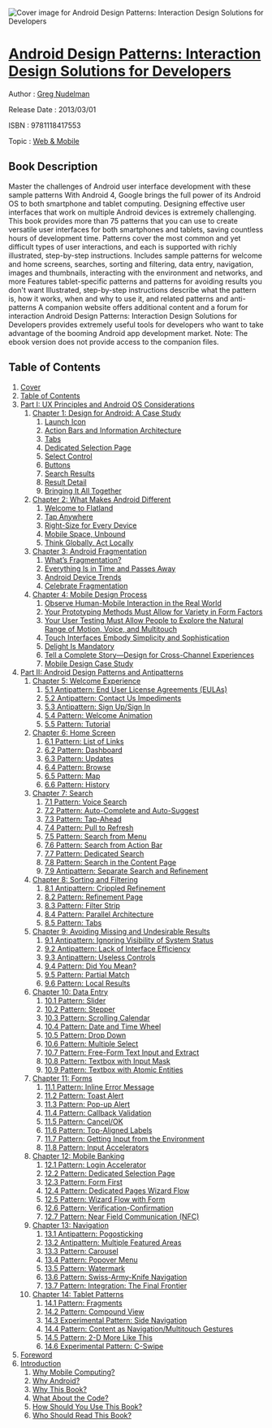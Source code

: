 ![Cover image for Android Design Patterns: Interaction Design Solutions for Developers](https://imgdetail.ebookreading.net/cover/cover/web_mobile/EB9781118417553.jpg)

[Android Design Patterns: Interaction Design Solutions for Developers](https://ebookreading.net/view/book/Android+Design+Patterns%3A+Interaction+Design+Solutions+for+Developers-EB9781118417553_1.html "Android Design Patterns: Interaction Design Solutions for Developers")
====================================================================================================================

Author : [Greg Nudelman](https://ebookreading.net/search/author/Greg+Nudelman)

Release Date : 2013/03/01

ISBN : 9781118417553

Topic : [Web & Mobile](https://ebookreading.net/search/category/web-mobile)

Book Description
-----------------

Master the challenges of Android user interface development with these sample patterns
With Android 4, Google brings the full power of its Android OS to both smartphone and tablet computing. Designing effective user interfaces that work on multiple Android devices is extremely challenging. This book provides more than 75 patterns that you can use to create versatile user interfaces for both smartphones and tablets, saving countless hours of development time. Patterns cover the most common and yet difficult types of user interactions, and each is supported with richly illustrated, step-by-step instructions.
Includes sample patterns for welcome and home screens, searches, sorting and filtering, data entry, navigation, images and thumbnails, interacting with the environment and networks, and more
Features tablet-specific patterns and patterns for avoiding results you don't want
Illustrated, step-by-step instructions describe what the pattern is, how it works, when and why to use it, and related patterns and anti-patterns
A companion website offers additional content and a forum for interaction
Android Design Patterns: Interaction Design Solutions for Developers provides extremely useful tools for developers who want to take advantage of the booming Android app development market.
Note: The ebook version does not provide access to the companion files.
              
Table of Contents
-----------------

1. [Cover](https://ebookreading.net/view/book/Android+Design+Patterns%3A+Interaction+Design+Solutions+for+Developers-EB9781118417553_1.html)
1. [Table of Contents](https://ebookreading.net/view/book/Android+Design+Patterns%3A+Interaction+Design+Solutions+for+Developers-EB9781118417553_2.html)
1. [Part I: UX Principles and Android OS Considerations](https://ebookreading.net/view/book/Android+Design+Patterns%3A+Interaction+Design+Solutions+for+Developers-EB9781118417553_4.html)
    1. [Chapter 1: Design for Android: A Case Study](https://ebookreading.net/view/book/Android+Design+Patterns%3A+Interaction+Design+Solutions+for+Developers-EB9781118417553_5.html)
        1. [Launch Icon](https://ebookreading.net/view/book/Android+Design+Patterns%3A+Interaction+Design+Solutions+for+Developers-EB9781118417553_5.html#h1-394151c01-0001)
        1. [Action Bars and Information Architecture](https://ebookreading.net/view/book/Android+Design+Patterns%3A+Interaction+Design+Solutions+for+Developers-EB9781118417553_5.html#h1-394151c01-0002)
        1. [Tabs](https://ebookreading.net/view/book/Android+Design+Patterns%3A+Interaction+Design+Solutions+for+Developers-EB9781118417553_5.html#h1-394151c01-0003)
        1. [Dedicated Selection Page](https://ebookreading.net/view/book/Android+Design+Patterns%3A+Interaction+Design+Solutions+for+Developers-EB9781118417553_5.html#h1-394151c01-0004)
        1. [Select Control](https://ebookreading.net/view/book/Android+Design+Patterns%3A+Interaction+Design+Solutions+for+Developers-EB9781118417553_5.html#h1-394151c01-0005)
        1. [Buttons](https://ebookreading.net/view/book/Android+Design+Patterns%3A+Interaction+Design+Solutions+for+Developers-EB9781118417553_5.html#h1-394151c01-0006)
        1. [Search Results](https://ebookreading.net/view/book/Android+Design+Patterns%3A+Interaction+Design+Solutions+for+Developers-EB9781118417553_5.html#h1-394151c01-0007)
        1. [Result Detail](https://ebookreading.net/view/book/Android+Design+Patterns%3A+Interaction+Design+Solutions+for+Developers-EB9781118417553_5.html#h1-394151c01-0008)
        1. [Bringing It All Together](https://ebookreading.net/view/book/Android+Design+Patterns%3A+Interaction+Design+Solutions+for+Developers-EB9781118417553_5.html#h1-394151c01-0009)
    1. [Chapter 2: What Makes Android Different](https://ebookreading.net/view/book/Android+Design+Patterns%3A+Interaction+Design+Solutions+for+Developers-EB9781118417553_6.html)
        1. [Welcome to Flatland](https://ebookreading.net/view/book/Android+Design+Patterns%3A+Interaction+Design+Solutions+for+Developers-EB9781118417553_6.html#h1-394151c02-0001)
        1. [Tap Anywhere](https://ebookreading.net/view/book/Android+Design+Patterns%3A+Interaction+Design+Solutions+for+Developers-EB9781118417553_6.html#h1-394151c02-0002)
        1. [Right-Size for Every Device](https://ebookreading.net/view/book/Android+Design+Patterns%3A+Interaction+Design+Solutions+for+Developers-EB9781118417553_6.html#h1-394151c02-0003)
        1. [Mobile Space, Unbound](https://ebookreading.net/view/book/Android+Design+Patterns%3A+Interaction+Design+Solutions+for+Developers-EB9781118417553_6.html#h1-394151c02-0004)
        1. [Think Globally, Act Locally](https://ebookreading.net/view/book/Android+Design+Patterns%3A+Interaction+Design+Solutions+for+Developers-EB9781118417553_6.html#h1-394151c02-0005)
    1. [Chapter 3: Android Fragmentation](https://ebookreading.net/view/book/Android+Design+Patterns%3A+Interaction+Design+Solutions+for+Developers-EB9781118417553_7.html)
        1. [What’s Fragmentation?](https://ebookreading.net/view/book/Android+Design+Patterns%3A+Interaction+Design+Solutions+for+Developers-EB9781118417553_7.html#h1-394151c03-0001)
        1. [Everything Is in Time and Passes Away](https://ebookreading.net/view/book/Android+Design+Patterns%3A+Interaction+Design+Solutions+for+Developers-EB9781118417553_7.html#h1-394151c03-0002)
        1. [Android Device Trends](https://ebookreading.net/view/book/Android+Design+Patterns%3A+Interaction+Design+Solutions+for+Developers-EB9781118417553_7.html#h1-394151c03-0003)
        1. [Celebrate Fragmentation](https://ebookreading.net/view/book/Android+Design+Patterns%3A+Interaction+Design+Solutions+for+Developers-EB9781118417553_7.html#h1-394151c03-0004)
    1. [Chapter 4: Mobile Design Process](https://ebookreading.net/view/book/Android+Design+Patterns%3A+Interaction+Design+Solutions+for+Developers-EB9781118417553_8.html)
        1. [Observe Human-Mobile Interaction in the Real World](https://ebookreading.net/view/book/Android+Design+Patterns%3A+Interaction+Design+Solutions+for+Developers-EB9781118417553_8.html#h1-394151c04-0001)
        1. [Your Prototyping Methods Must Allow for Variety in Form Factors](https://ebookreading.net/view/book/Android+Design+Patterns%3A+Interaction+Design+Solutions+for+Developers-EB9781118417553_8.html#h1-394151c04-0002)
        1. [Your User Testing Must Allow People to Explore the Natural Range of Motion, Voice, and Multitouch ](https://ebookreading.net/view/book/Android+Design+Patterns%3A+Interaction+Design+Solutions+for+Developers-EB9781118417553_8.html#h1-394151c04-0003)
        1. [Touch Interfaces Embody Simplicity and Sophistication](https://ebookreading.net/view/book/Android+Design+Patterns%3A+Interaction+Design+Solutions+for+Developers-EB9781118417553_8.html#h1-394151c04-0004)
        1. [Delight Is Mandatory](https://ebookreading.net/view/book/Android+Design+Patterns%3A+Interaction+Design+Solutions+for+Developers-EB9781118417553_8.html#h1-394151c04-0005)
        1. [Tell a Complete Story—Design for Cross-Channel Experiences](https://ebookreading.net/view/book/Android+Design+Patterns%3A+Interaction+Design+Solutions+for+Developers-EB9781118417553_8.html#h1-394151c04-0006)
        1. [Mobile Design Case Study](https://ebookreading.net/view/book/Android+Design+Patterns%3A+Interaction+Design+Solutions+for+Developers-EB9781118417553_8.html#h1-394151c04-0007)
1. [Part II: Android Design Patterns and Antipatterns](https://ebookreading.net/view/book/Android+Design+Patterns%3A+Interaction+Design+Solutions+for+Developers-EB9781118417553_9.html)
    1. [Chapter 5: Welcome Experience](https://ebookreading.net/view/book/Android+Design+Patterns%3A+Interaction+Design+Solutions+for+Developers-EB9781118417553_10.html)
        1. [ 5.1 Antipattern: End User License Agreements (EULAs)](https://ebookreading.net/view/book/Android+Design+Patterns%3A+Interaction+Design+Solutions+for+Developers-EB9781118417553_10.html#h1-394151c05-0001)
        1. [ 5.2 Antipattern: Contact Us Impediments](https://ebookreading.net/view/book/Android+Design+Patterns%3A+Interaction+Design+Solutions+for+Developers-EB9781118417553_10.html#h1-394151c05-0002)
        1. [ 5.3 Antipattern: Sign Up/Sign In](https://ebookreading.net/view/book/Android+Design+Patterns%3A+Interaction+Design+Solutions+for+Developers-EB9781118417553_10.html#h1-394151c05-0003)
        1. [5.4 Pattern: Welcome Animation](https://ebookreading.net/view/book/Android+Design+Patterns%3A+Interaction+Design+Solutions+for+Developers-EB9781118417553_10.html#h1-394151c05-0004)
        1. [5.5 Pattern: Tutorial](https://ebookreading.net/view/book/Android+Design+Patterns%3A+Interaction+Design+Solutions+for+Developers-EB9781118417553_10.html#h1-394151c05-0005)
    1. [Chapter 6: Home Screen](https://ebookreading.net/view/book/Android+Design+Patterns%3A+Interaction+Design+Solutions+for+Developers-EB9781118417553_11.html)
        1. [6.1 Pattern: List of Links](https://ebookreading.net/view/book/Android+Design+Patterns%3A+Interaction+Design+Solutions+for+Developers-EB9781118417553_11.html#h1-394151c06-0001)
        1. [6.2 Pattern: Dashboard](https://ebookreading.net/view/book/Android+Design+Patterns%3A+Interaction+Design+Solutions+for+Developers-EB9781118417553_11.html#h1-394151c06-0002)
        1. [6.3 Pattern: Updates](https://ebookreading.net/view/book/Android+Design+Patterns%3A+Interaction+Design+Solutions+for+Developers-EB9781118417553_11.html#h1-394151c06-0003)
        1. [6.4 Pattern: Browse](https://ebookreading.net/view/book/Android+Design+Patterns%3A+Interaction+Design+Solutions+for+Developers-EB9781118417553_11.html#h1-394151c06-0004)
        1. [6.5 Pattern: Map](https://ebookreading.net/view/book/Android+Design+Patterns%3A+Interaction+Design+Solutions+for+Developers-EB9781118417553_11.html#h1-394151c06-0005)
        1. [6.6 Pattern: History](https://ebookreading.net/view/book/Android+Design+Patterns%3A+Interaction+Design+Solutions+for+Developers-EB9781118417553_11.html#h1-394151c06-0006)
    1. [Chapter 7: Search](https://ebookreading.net/view/book/Android+Design+Patterns%3A+Interaction+Design+Solutions+for+Developers-EB9781118417553_12.html)
        1. [7.1 Pattern: Voice Search](https://ebookreading.net/view/book/Android+Design+Patterns%3A+Interaction+Design+Solutions+for+Developers-EB9781118417553_12.html#h1-394151c07-0001)
        1. [7.2 Pattern: Auto-Complete and Auto-Suggest](https://ebookreading.net/view/book/Android+Design+Patterns%3A+Interaction+Design+Solutions+for+Developers-EB9781118417553_12.html#h1-394151c07-0002)
        1. [7.3 Pattern: Tap-Ahead](https://ebookreading.net/view/book/Android+Design+Patterns%3A+Interaction+Design+Solutions+for+Developers-EB9781118417553_12.html#h1-394151c07-0003)
        1. [7.4 Pattern: Pull to Refresh](https://ebookreading.net/view/book/Android+Design+Patterns%3A+Interaction+Design+Solutions+for+Developers-EB9781118417553_12.html#h1-394151c07-0004)
        1. [7.5 Pattern: Search from Menu](https://ebookreading.net/view/book/Android+Design+Patterns%3A+Interaction+Design+Solutions+for+Developers-EB9781118417553_12.html#h1-394151c07-0005)
        1. [7.6 Pattern: Search from Action Bar](https://ebookreading.net/view/book/Android+Design+Patterns%3A+Interaction+Design+Solutions+for+Developers-EB9781118417553_12.html#h1-394151c07-0006)
        1. [7.7 Pattern: Dedicated Search](https://ebookreading.net/view/book/Android+Design+Patterns%3A+Interaction+Design+Solutions+for+Developers-EB9781118417553_12.html#h1-394151c07-0007)
        1. [7.8 Pattern: Search in the Content Page](https://ebookreading.net/view/book/Android+Design+Patterns%3A+Interaction+Design+Solutions+for+Developers-EB9781118417553_12.html#h1-394151c07-0008)
        1. [ 7.9 Antipattern: Separate Search and Refinement](https://ebookreading.net/view/book/Android+Design+Patterns%3A+Interaction+Design+Solutions+for+Developers-EB9781118417553_12.html#h1-394151c07-0009)
    1. [Chapter 8: Sorting and Filtering](https://ebookreading.net/view/book/Android+Design+Patterns%3A+Interaction+Design+Solutions+for+Developers-EB9781118417553_13.html)
        1. [ 8.1 Antipattern: Crippled Refinement](https://ebookreading.net/view/book/Android+Design+Patterns%3A+Interaction+Design+Solutions+for+Developers-EB9781118417553_13.html#h1-394151c08-0001)
        1. [8.2 Pattern: Refinement Page](https://ebookreading.net/view/book/Android+Design+Patterns%3A+Interaction+Design+Solutions+for+Developers-EB9781118417553_13.html#h1-394151c08-0002)
        1. [8.3 Pattern: Filter Strip](https://ebookreading.net/view/book/Android+Design+Patterns%3A+Interaction+Design+Solutions+for+Developers-EB9781118417553_13.html#h1-394151c08-0003)
        1. [8.4 Pattern: Parallel Architecture](https://ebookreading.net/view/book/Android+Design+Patterns%3A+Interaction+Design+Solutions+for+Developers-EB9781118417553_13.html#h1-394151c08-0004)
        1. [8.5 Pattern: Tabs](https://ebookreading.net/view/book/Android+Design+Patterns%3A+Interaction+Design+Solutions+for+Developers-EB9781118417553_13.html#h1-394151c08-0005)
    1. [Chapter 9: Avoiding Missing and Undesirable Results](https://ebookreading.net/view/book/Android+Design+Patterns%3A+Interaction+Design+Solutions+for+Developers-EB9781118417553_14.html)
        1. [ 9.1 Antipattern: Ignoring Visibility of System Status](https://ebookreading.net/view/book/Android+Design+Patterns%3A+Interaction+Design+Solutions+for+Developers-EB9781118417553_14.html#h1-394151c09-0001)
        1. [ 9.2 Antipattern: Lack of Interface Efficiency](https://ebookreading.net/view/book/Android+Design+Patterns%3A+Interaction+Design+Solutions+for+Developers-EB9781118417553_14.html#h1-394151c09-0002)
        1. [ 9.3 Antipattern: Useless Controls](https://ebookreading.net/view/book/Android+Design+Patterns%3A+Interaction+Design+Solutions+for+Developers-EB9781118417553_14.html#h1-394151c09-0003)
        1. [9.4 Pattern: Did You Mean?](https://ebookreading.net/view/book/Android+Design+Patterns%3A+Interaction+Design+Solutions+for+Developers-EB9781118417553_14.html#h1-394151c09-0004)
        1. [9.5 Pattern: Partial Match](https://ebookreading.net/view/book/Android+Design+Patterns%3A+Interaction+Design+Solutions+for+Developers-EB9781118417553_14.html#h1-394151c09-0005)
        1. [9.6 Pattern: Local Results](https://ebookreading.net/view/book/Android+Design+Patterns%3A+Interaction+Design+Solutions+for+Developers-EB9781118417553_14.html#h1-394151c09-0006)
    1. [Chapter 10: Data Entry](https://ebookreading.net/view/book/Android+Design+Patterns%3A+Interaction+Design+Solutions+for+Developers-EB9781118417553_15.html)
        1. [10.1 Pattern: Slider](https://ebookreading.net/view/book/Android+Design+Patterns%3A+Interaction+Design+Solutions+for+Developers-EB9781118417553_15.html#h1-394151c10-0001)
        1. [10.2 Pattern: Stepper](https://ebookreading.net/view/book/Android+Design+Patterns%3A+Interaction+Design+Solutions+for+Developers-EB9781118417553_15.html#h1-394151c10-0002)
        1. [10.3 Pattern: Scrolling Calendar](https://ebookreading.net/view/book/Android+Design+Patterns%3A+Interaction+Design+Solutions+for+Developers-EB9781118417553_15.html#h1-394151c10-0003)
        1. [10.4 Pattern: Date and Time Wheel](https://ebookreading.net/view/book/Android+Design+Patterns%3A+Interaction+Design+Solutions+for+Developers-EB9781118417553_15.html#h1-394151c10-0004)
        1. [10.5 Pattern: Drop Down](https://ebookreading.net/view/book/Android+Design+Patterns%3A+Interaction+Design+Solutions+for+Developers-EB9781118417553_15.html#h1-394151c10-0005)
        1. [10.6 Pattern: Multiple Select](https://ebookreading.net/view/book/Android+Design+Patterns%3A+Interaction+Design+Solutions+for+Developers-EB9781118417553_15.html#h1-394151c10-0006)
        1. [10.7 Pattern: Free-Form Text Input and Extract](https://ebookreading.net/view/book/Android+Design+Patterns%3A+Interaction+Design+Solutions+for+Developers-EB9781118417553_15.html#h1-394151c10-0007)
        1. [10.8 Pattern: Textbox with Input Mask](https://ebookreading.net/view/book/Android+Design+Patterns%3A+Interaction+Design+Solutions+for+Developers-EB9781118417553_15.html#h1-394151c10-0008)
        1. [10.9 Pattern: Textbox with Atomic Entities](https://ebookreading.net/view/book/Android+Design+Patterns%3A+Interaction+Design+Solutions+for+Developers-EB9781118417553_15.html#h1-394151c10-0009)
    1. [Chapter 11: Forms](https://ebookreading.net/view/book/Android+Design+Patterns%3A+Interaction+Design+Solutions+for+Developers-EB9781118417553_16.html)
        1. [11.1 Pattern: Inline Error Message](https://ebookreading.net/view/book/Android+Design+Patterns%3A+Interaction+Design+Solutions+for+Developers-EB9781118417553_16.html#h1-394151c11-0001)
        1. [11.2 Pattern: Toast Alert](https://ebookreading.net/view/book/Android+Design+Patterns%3A+Interaction+Design+Solutions+for+Developers-EB9781118417553_16.html#h1-394151c11-0002)
        1. [11.3 Pattern: Pop-up Alert](https://ebookreading.net/view/book/Android+Design+Patterns%3A+Interaction+Design+Solutions+for+Developers-EB9781118417553_16.html#h1-394151c11-0003)
        1. [11.4 Pattern: Callback Validation](https://ebookreading.net/view/book/Android+Design+Patterns%3A+Interaction+Design+Solutions+for+Developers-EB9781118417553_16.html#h1-394151c11-0004)
        1. [11.5 Pattern: Cancel/OK](https://ebookreading.net/view/book/Android+Design+Patterns%3A+Interaction+Design+Solutions+for+Developers-EB9781118417553_16.html#h1-394151c11-0005)
        1. [11.6 Pattern: Top-Aligned Labels](https://ebookreading.net/view/book/Android+Design+Patterns%3A+Interaction+Design+Solutions+for+Developers-EB9781118417553_16.html#h1-394151c11-0006)
        1. [11.7 Pattern: Getting Input from the Environment](https://ebookreading.net/view/book/Android+Design+Patterns%3A+Interaction+Design+Solutions+for+Developers-EB9781118417553_16.html#h1-394151c11-0007)
        1. [11.8 Pattern: Input Accelerators](https://ebookreading.net/view/book/Android+Design+Patterns%3A+Interaction+Design+Solutions+for+Developers-EB9781118417553_16.html#h1-394151c11-0008)
    1. [Chapter 12: Mobile Banking](https://ebookreading.net/view/book/Android+Design+Patterns%3A+Interaction+Design+Solutions+for+Developers-EB9781118417553_17.html)
        1. [12.1 Pattern: Login Accelerator](https://ebookreading.net/view/book/Android+Design+Patterns%3A+Interaction+Design+Solutions+for+Developers-EB9781118417553_17.html#h1-394151c12-0001)
        1. [12.2 Pattern: Dedicated Selection Page](https://ebookreading.net/view/book/Android+Design+Patterns%3A+Interaction+Design+Solutions+for+Developers-EB9781118417553_17.html#h1-394151c12-0002)
        1. [12.3 Pattern: Form First](https://ebookreading.net/view/book/Android+Design+Patterns%3A+Interaction+Design+Solutions+for+Developers-EB9781118417553_17.html#h1-394151c12-0003)
        1. [12.4 Pattern: Dedicated Pages Wizard Flow](https://ebookreading.net/view/book/Android+Design+Patterns%3A+Interaction+Design+Solutions+for+Developers-EB9781118417553_17.html#h1-394151c12-0004)
        1. [12.5 Pattern: Wizard Flow with Form](https://ebookreading.net/view/book/Android+Design+Patterns%3A+Interaction+Design+Solutions+for+Developers-EB9781118417553_17.html#h1-394151c12-0005)
        1. [12.6 Pattern: Verification-Confirmation](https://ebookreading.net/view/book/Android+Design+Patterns%3A+Interaction+Design+Solutions+for+Developers-EB9781118417553_17.html#h1-394151c12-0006)
        1. [12.7 Pattern: Near Field Communication (NFC)](https://ebookreading.net/view/book/Android+Design+Patterns%3A+Interaction+Design+Solutions+for+Developers-EB9781118417553_17.html#h1-394151c12-0007)
    1. [Chapter 13: Navigation](https://ebookreading.net/view/book/Android+Design+Patterns%3A+Interaction+Design+Solutions+for+Developers-EB9781118417553_18.html)
        1. [ 13.1 Antipattern: Pogosticking](https://ebookreading.net/view/book/Android+Design+Patterns%3A+Interaction+Design+Solutions+for+Developers-EB9781118417553_18.html#h1-394151c13-0001)
        1. [ 13.2 Antipattern: Multiple Featured Areas](https://ebookreading.net/view/book/Android+Design+Patterns%3A+Interaction+Design+Solutions+for+Developers-EB9781118417553_18.html#h1-394151c13-0002)
        1. [13.3 Pattern: Carousel](https://ebookreading.net/view/book/Android+Design+Patterns%3A+Interaction+Design+Solutions+for+Developers-EB9781118417553_18.html#h1-394151c13-0003)
        1. [13.4 Pattern: Popover Menu](https://ebookreading.net/view/book/Android+Design+Patterns%3A+Interaction+Design+Solutions+for+Developers-EB9781118417553_18.html#h1-394151c13-0004)
        1. [13.5 Pattern: Watermark](https://ebookreading.net/view/book/Android+Design+Patterns%3A+Interaction+Design+Solutions+for+Developers-EB9781118417553_18.html#h1-394151c13-0005)
        1. [13.6 Pattern: Swiss-Army-Knife Navigation](https://ebookreading.net/view/book/Android+Design+Patterns%3A+Interaction+Design+Solutions+for+Developers-EB9781118417553_18.html#h1-394151c13-0006)
        1. [13.7 Pattern: Integration: The Final Frontier](https://ebookreading.net/view/book/Android+Design+Patterns%3A+Interaction+Design+Solutions+for+Developers-EB9781118417553_18.html#h1-394151c13-0007)
    1. [Chapter 14: Tablet Patterns](https://ebookreading.net/view/book/Android+Design+Patterns%3A+Interaction+Design+Solutions+for+Developers-EB9781118417553_19.html)
        1. [14.1 Pattern: Fragments](https://ebookreading.net/view/book/Android+Design+Patterns%3A+Interaction+Design+Solutions+for+Developers-EB9781118417553_19.html#h1-394151c14-0001)
        1. [14.2 Pattern: Compound View](https://ebookreading.net/view/book/Android+Design+Patterns%3A+Interaction+Design+Solutions+for+Developers-EB9781118417553_19.html#h1-394151c14-0002)
        1. [ 14.3 Experimental Pattern: Side Navigation](https://ebookreading.net/view/book/Android+Design+Patterns%3A+Interaction+Design+Solutions+for+Developers-EB9781118417553_19.html#h1-394151c14-0003)
        1. [14.4 Pattern: Content as Navigation/Multitouch Gestures](https://ebookreading.net/view/book/Android+Design+Patterns%3A+Interaction+Design+Solutions+for+Developers-EB9781118417553_19.html#h1-394151c14-0004)
        1. [14.5 Pattern: 2-D More Like This](https://ebookreading.net/view/book/Android+Design+Patterns%3A+Interaction+Design+Solutions+for+Developers-EB9781118417553_19.html#h1-394151c14-0005)
        1. [ 14.6 Experimental Pattern: C-Swipe](https://ebookreading.net/view/book/Android+Design+Patterns%3A+Interaction+Design+Solutions+for+Developers-EB9781118417553_19.html#h1-394151c14-0006)
1. [Foreword](https://ebookreading.net/view/book/Android+Design+Patterns%3A+Interaction+Design+Solutions+for+Developers-EB9781118417553_21.html#mt-394151flast-0001)
1. [Introduction](https://ebookreading.net/view/book/Android+Design+Patterns%3A+Interaction+Design+Solutions+for+Developers-EB9781118417553_21.html#intro-394151flast-0)
    1. [Why Mobile Computing?](https://ebookreading.net/view/book/Android+Design+Patterns%3A+Interaction+Design+Solutions+for+Developers-EB9781118417553_21.html#h1-394151flast-0001)
    1. [Why Android?](https://ebookreading.net/view/book/Android+Design+Patterns%3A+Interaction+Design+Solutions+for+Developers-EB9781118417553_21.html#h1-394151flast-0002)
    1. [Why This Book?](https://ebookreading.net/view/book/Android+Design+Patterns%3A+Interaction+Design+Solutions+for+Developers-EB9781118417553_21.html#h1-394151flast-0003)
    1. [What About the Code?](https://ebookreading.net/view/book/Android+Design+Patterns%3A+Interaction+Design+Solutions+for+Developers-EB9781118417553_21.html#h1-394151flast-0004)
    1. [How Should You Use This Book?](https://ebookreading.net/view/book/Android+Design+Patterns%3A+Interaction+Design+Solutions+for+Developers-EB9781118417553_21.html#h1-394151flast-0005)
    1. [Who Should Read This Book?](https://ebookreading.net/view/book/Android+Design+Patterns%3A+Interaction+Design+Solutions+for+Developers-EB9781118417553_21.html#h1-394151flast-0006)
